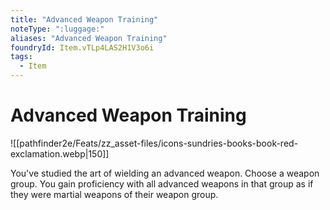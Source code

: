 ```yaml
---
title: "Advanced Weapon Training"
noteType: ":luggage:"
aliases: "Advanced Weapon Training"
foundryId: Item.vTLp4LAS2H1V3o6i
tags:
  - Item
---
```


# Advanced Weapon Training
![[pathfinder2e/Feats/zz_asset-files/icons-sundries-books-book-red-exclamation.webp|150]]

You've studied the art of wielding an advanced weapon. Choose a weapon group. You gain proficiency with all advanced weapons in that group as if they were martial weapons of their weapon group.
